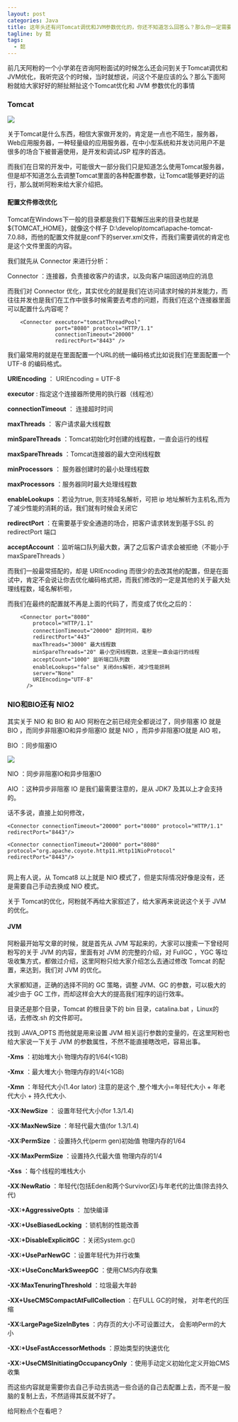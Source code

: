 ```yaml
---
layout: post
categories: Java
title: 这年头还有问Tomcat调优和JVM参数优化的，你还不知道怎么回答么？那么你一定需要看看这篇文章
tagline: by 懿
tags: 
  - 懿
---
```


前几天阿粉的一个小学弟在咨询阿粉面试的时候怎么还会问到关于Tomcat调优和JVM优化，我听完这个的时候，当时就想说，问这个不是应该的么？那么下面阿粉就给大家好好的掰扯掰扯这个Tomcat优化和 JVM 参数优化的事情

<!--more-->

### Tomcat

![](http://www.justdojava.com/assets/images/2019/java/image_yi/2020/10-20/1.png)

关于Tomcat是什么东西，相信大家做开发的，肯定是一点也不陌生，服务器，Web应用服务器，一种轻量级的应用服务器，在中小型系统和并发访问用户不是很多的场合下被普遍使用，是开发和调试JSP 程序的首选。

而我们在日常的开发中，可能很大一部分我们只是知道怎么使用Tomcat服务器，但是却不知道怎么去调整Tomcat里面的各种配置参数，让Tomcat能够更好的运行，那么就听阿粉来给大家介绍把。

#### 配置文件修改优化

Tomcat在Windows下一般的目录都是我们下载解压出来的目录也就是${TOMCAT_HOME}，就像这个样子 D:\develop\tomcat\apache-tomcat-7.0.88，而他的配置文件就是conf下的server.xml文件，而我们需要调优的肯定也是这个文件里面的内容。

我们就先从 Connector 来进行分析：

Connector ：连接器，负责接收客户的请求，以及向客户端回送响应的消息

而我们对 Connector 优化，其实优化的就是我们在访问请求时候的并发能力，而往往并发也是我们在工作中很多时候需要去考虑的问题，而我们在这个连接器里面可以配置什么内容呢？

```
    <Connector executor="tomcatThreadPool"
               port="8080" protocol="HTTP/1.1"
               connectionTimeout="20000"
               redirectPort="8443" />
```

我们最常用的就是在里面配置一个URL的统一编码格式比如说我们在里面配置一个 UTF-8 的编码格式。

**URIEncoding** ： URIEncoding = UTF-8

**executor** : 指定这个连接器所使用的执行器（线程池）

**connectionTimeout** ： 连接超时时间

**maxThreads** ： 客户请求最大线程数

**minSpareThreads** ：Tomcat初始化时创建的线程数，一直会运行的线程

**maxSpareThreads** ：Tomcat连接器的最大空闲线程数

**minProcessors** ： 服务器创建时的最小处理线程数

**maxProcessors** ：服务器同时最大处理线程数

**enableLookups** ：若设为true, 则支持域名解析，可把 ip 地址解析为主机名,而为了减少性能的消耗的话，我们就有时候会关闭它

**redirectPort** ：在需要基于安全通道的场合，把客户请求转发到基于SSL 的 redirectPort 端口

**acceptAccount** ：监听端口队列最大数，满了之后客户请求会被拒绝（不能小于maxSpareThreads ）

而我们一般最常搭配的，却是 URIEncoding 而很少的去改其他的配置，但是在面试中，肯定不会说让你去优化编码格式把，而我们修改的一定是其他的关于最大处理线程数，域名解析啦，

而我们在最终的配置就不再是上面的代码了，而变成了优化之后的：

```
    <Connector port="8080"
        protocol="HTTP/1.1" 
        connectionTimeout="20000" 超时时间，毫秒
        redirectPort="443" 
        maxThreads="3000" 最大线程数
        minSpareThreads="20" 最小空闲线程数，这里是一直会运行的线程
        acceptCount="1000" 监听端口队列数
        enableLookups="false" 关闭dns解析，减少性能损耗
        server="None"               
        URIEncoding="UTF-8"   
      />

```

### NIO和BIO还有 NIO2

其实关于 NIO 和 BIO 和 AIO 阿粉在之前已经完全都说过了，同步阻塞 IO 就是 BIO ，而同步非阻塞IO和异步阻塞IO 就是 NIO ，而异步非阻塞IO就是 AIO 啦，

BIO ：同步阻塞IO

![](http://www.justdojava.com/assets/images/2019/java/image_yi/2020/10-20/2.PNG)

NIO ：同步非阻塞IO和异步阻塞IO 

AIO ：这种异步非阻塞 IO 是我们最需要注意的，是从 JDK7 及其以上才会支持的。

话不多说，直接上如何修改，

```
<Connector connectionTimeout="20000" port="8080" protocol="HTTP/1.1" redirectPort="8443"/>

<Connector connectionTimeout="20000" port="8080" protocol="org.apache.coyote.http11.Http11NioProtocol" redirectPort="8443"/>
            
```

网上有人说，从 Tomcat8 以上就是 NIO 模式了，但是实际情况好像是没有，还是需要自己手动去换成 NIO 模式。

关于 Tomcat的优化，阿粉就不再给大家叙述了，给大家再来说说这个关于 JVM 的优化。

#### JVM

阿粉最开始写文章的时候，就是首先从 JVM 写起来的，大家可以搜索一下曾经阿粉写的关于 JVM 的内容，里面有对 JVM 的完整的介绍，对 FullGC ，YGC 等垃圾收集方式，都做过介绍，这里阿粉只给大家介绍怎么去通过修改 Tomcat 的配置，来达到，我们对 JVM 的优化。

大家都知道，正确的选择不同的 GC 策略，调整 JVM、GC 的参数，可以极大的减少由于 GC 工作，而却这样会大大的提高我们程序的运行效率。

目录还是那个目录，Tomcat 的根目录下的 bin 目录，catalina.bat ，Linux的话，去修改.sh 的文件即可。

找到 JAVA_OPTS 而他就是用来设置 JVM 相关运行参数的变量的，在这里阿粉也给大家说一下关于 JVM 的参数属性，不然不能直接瞎改吧，容易出事。

**-Xms** ：初始堆大小 物理内存的1/64(<1GB)

**-Xmx** ：最大堆大小 物理内存的1/4(<1GB)

**-Xmn** ：年轻代大小(1.4or lator)  注意的是这个 ,整个堆大小=年轻代大小 + 年老代大小 + 持久代大小.

**-XX:NewSize** ： 设置年轻代大小(for 1.3/1.4)

**-XX:MaxNewSize** ：年轻代最大值(for 1.3/1.4)

**-XX:PermSize** ：设置持久代(perm gen)初始值 物理内存的1/64

**-XX:MaxPermSize** ：设置持久代最大值 物理内存的1/4

**-Xss** ：每个线程的堆栈大小

**-XX:NewRatio** ：年轻代(包括Eden和两个Survivor区)与年老代的比值(除去持久代)

**-XX:+AggressiveOpts** ： 加快编译

**-XX:+UseBiasedLocking** ：锁机制的性能改善

**-XX:+DisableExplicitGC** ：关闭System.gc()

**-XX:+UseParNewGC** ：设置年轻代为并行收集

**-XX:+UseConcMarkSweepGC** ：使用CMS内存收集

**-XX:MaxTenuringThreshold** ：垃圾最大年龄

**-XX+UseCMSCompactAtFullCollection** ：在FULL GC的时候， 对年老代的压缩

**-XX:LargePageSizeInBytes** ：内存页的大小不可设置过大， 会影响Perm的大小

**-XX:+UseFastAccessorMethods** ：原始类型的快速优化

**-XX:+UseCMSInitiatingOccupancyOnly** ：使用手动定义初始化定义开始CMS收集

而这些内容就是需要你去自己手动去挑选一些合适的自己去配置上去，而不是一股脑的复制上去，不然适得其反就不好了。

给阿粉点个在看吧？

